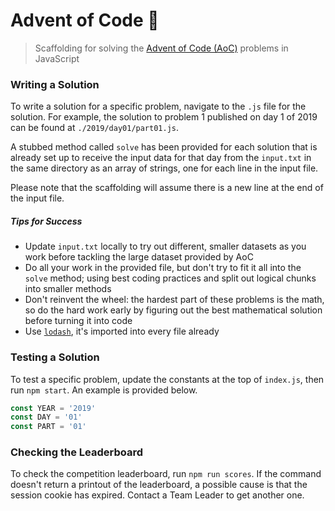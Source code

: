 # Advent of Code 🎄

> Scaffolding for solving the [Advent of Code (AoC)](https://adventofcode.com) problems in JavaScript

### Writing a Solution

To write a solution for a specific problem, navigate to the `.js` file for the solution. For example, the solution to problem 1 published on day 1 of 2019 can be found at `./2019/day01/part01.js`.

A stubbed method called `solve` has been provided for each solution that is already set up to receive the input data for that day from the `input.txt` in the same directory as an array of strings, one for each line in the input file.

Please note that the scaffolding will assume there is a new line at the end of the input file.

##### Tips for Success

* Update `input.txt` locally to try out different, smaller datasets as you work before tackling the large dataset provided by AoC
* Do all your work in the provided file, but don't try to fit it all into the `solve` method; using best coding practices and split out logical chunks into smaller methods
* Don't reinvent the wheel: the hardest part of these problems is the math, so do the hard work early by figuring out the best mathematical solution before turning it into code
* Use [`lodash`](https://lodash.com/docs/4.17.15), it's imported into every file already

### Testing a Solution

To test a specific problem, update the constants at the top of `index.js`, then run `npm start`. An example is provided below.

```js
const YEAR = '2019'
const DAY = '01'
const PART = '01'
```

### Checking the Leaderboard

To check the competition leaderboard, run `npm run scores`. If the command doesn't return a printout of the leaderboard, a possible cause is that the session cookie has expired. Contact a Team Leader to get another one.
